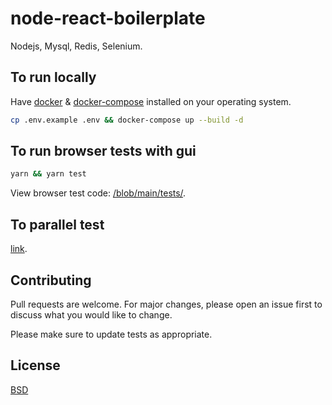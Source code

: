 # node-react-boilerplate

Nodejs, Mysql, Redis, Selenium.

## To run locally

Have [docker](https://docs.docker.com/engine/install/) & [docker-compose](https://docs.docker.com/compose/install/) installed on your operating system.

```bash
cp .env.example .env && docker-compose up --build -d
```

## To run browser tests with gui

```bash
yarn && yarn test
```

View browser test code: [/blob/main/tests/](https://github.com/kkamara/node-react-boilerplate/blob/main/tests/).

## To parallel test

[link](https://nightwatchjs.org/v09/guide#parallel-running).

## Contributing
Pull requests are welcome. For major changes, please open an issue first to discuss what you would like to change.

Please make sure to update tests as appropriate.

## License
[BSD](https://opensource.org/licenses/BSD-3-Clause)
